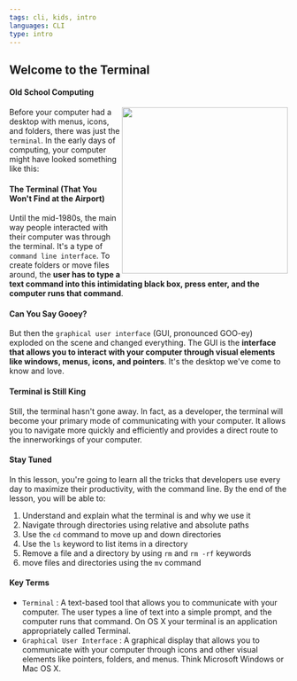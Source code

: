```yaml
---
tags: cli, kids, intro
languages: CLI
type: intro
---
```


## Welcome to the Terminal

#### Old School Computing
<img src="http://upload.wikimedia.org/wikipedia/commons/thumb/9/99/DEC_VT100_terminal.jpg/541px-DEC_VT100_terminal.jpg" width="300" align="right"> Before your computer had a desktop with menus, icons, and folders, there was just the `terminal`. In the early days of computing, your computer might have looked something like this:

#### The Terminal (That You Won't Find at the Airport)
Until the mid-1980s, the main way people interacted with their computer was through the terminal. It's a type of `command line interface`. To create folders or move files around, the **user has to type a text command into this intimidating black box, press enter, and the computer runs that command**.

#### Can You Say Gooey?
But then the `graphical user interface` (GUI, pronounced GOO-ey) exploded on the scene and changed everything. The GUI is the **interface that allows you to interact with your computer through visual elements like windows, menus, icons, and pointers**. It's the desktop we've come to know and love.

#### Terminal is Still King
Still, the terminal hasn't gone away. In fact, as a developer, the terminal will become your primary mode of communicating with your computer. It allows you to navigate more quickly and efficiently and provides a direct route to the innerworkings of your computer.

#### Stay Tuned
In this lesson, you're going to learn all the tricks that developers use every day to maximize their productivity, with the command line. By the end of the lesson, you will be able to:

1. Understand and explain what the terminal is and why we use it
2. Navigate through directories using relative and absolute paths
3. Use the `cd` command to move up and down directories
4. Use the `ls` keyword to list items in a directory
5. Remove a file and a directory by using `rm` and `rm -rf` keywords
6. move files and directories using the `mv` command

#### Key Terms
* `Terminal` : A text-based tool that allows you to communicate with your computer. The user types a line of text into a simple prompt, and the computer runs that command. On OS X your terminal is an application appropriately called Terminal. <br>
* `Graphical User Interface` : A graphical display that allows you to communicate with your computer through icons and other visual elements like pointers, folders, and menus. Think Microsoft Windows or Mac OS X.
